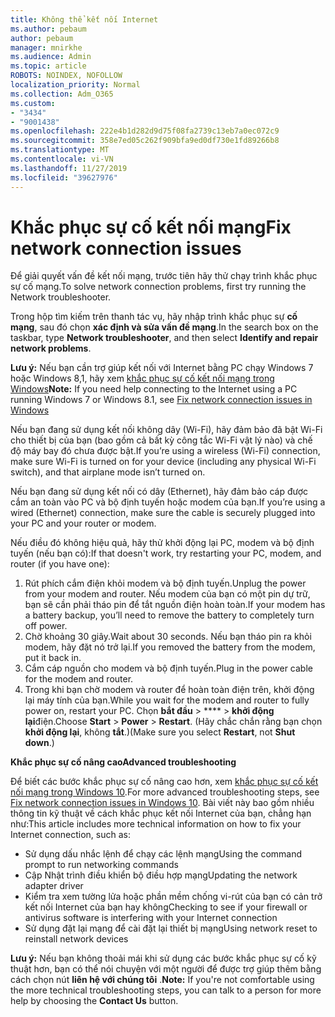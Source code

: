 ```yaml
---
title: Không thể kết nối Internet
ms.author: pebaum
author: pebaum
manager: mnirkhe
ms.audience: Admin
ms.topic: article
ROBOTS: NOINDEX, NOFOLLOW
localization_priority: Normal
ms.collection: Adm_O365
ms.custom:
- "3434"
- "9001438"
ms.openlocfilehash: 222e4b1d282d9d75f08fa2739c13eb7a0ec072c9
ms.sourcegitcommit: 358e7ed05c262f909bfa9ed0df730e1fd89266b8
ms.translationtype: MT
ms.contentlocale: vi-VN
ms.lasthandoff: 11/27/2019
ms.locfileid: "39627976"
---
```

# <a name="fix-network-connection-issues"></a><span data-ttu-id="70d06-102">Khắc phục sự cố kết nối mạng</span><span class="sxs-lookup"><span data-stu-id="70d06-102">Fix network connection issues</span></span>

<span data-ttu-id="70d06-103">Để giải quyết vấn đề kết nối mạng, trước tiên hãy thử chạy trình khắc phục sự cố mạng.</span><span class="sxs-lookup"><span data-stu-id="70d06-103">To solve network connection problems, first try running the Network troubleshooter.</span></span> 

<span data-ttu-id="70d06-104">Trong hộp tìm kiếm trên thanh tác vụ, hãy nhập trình khắc phục sự **cố mạng**, sau đó chọn **xác định và sửa vấn đề mạng**.</span><span class="sxs-lookup"><span data-stu-id="70d06-104">In the search box on the taskbar, type **Network troubleshooter**, and then select **Identify and repair network problems**.</span></span>

<span data-ttu-id="70d06-105">**Lưu ý:** Nếu bạn cần trợ giúp kết nối với Internet bằng PC chạy Windows 7 hoặc Windows 8,1, hãy xem [khắc phục sự cố kết nối mạng trong Windows](https://support.microsoft.com/help/15287)</span><span class="sxs-lookup"><span data-stu-id="70d06-105">**Note:** If you need help connecting to the Internet using a PC running Windows 7 or Windows 8.1, see [Fix network connection issues in Windows](https://support.microsoft.com/help/15287)</span></span> 

<span data-ttu-id="70d06-106">Nếu bạn đang sử dụng kết nối không dây (Wi-Fi), hãy đảm bảo đã bật Wi-Fi cho thiết bị của bạn (bao gồm cả bất kỳ công tắc Wi-Fi vật lý nào) và chế độ máy bay đó chưa được bật.</span><span class="sxs-lookup"><span data-stu-id="70d06-106">If you’re using a wireless (Wi-Fi) connection, make sure Wi-Fi is turned on for your device (including any physical Wi-Fi switch), and that airplane mode isn’t turned on.</span></span>

<span data-ttu-id="70d06-107">Nếu bạn đang sử dụng kết nối có dây (Ethernet), hãy đảm bảo cáp được cắm an toàn vào PC và bộ định tuyến hoặc modem của bạn.</span><span class="sxs-lookup"><span data-stu-id="70d06-107">If you’re using a wired (Ethernet) connection, make sure the cable is securely plugged into your PC and your router or modem.</span></span>

<span data-ttu-id="70d06-108">Nếu điều đó không hiệu quả, hãy thử khởi động lại PC, modem và bộ định tuyến (nếu bạn có):</span><span class="sxs-lookup"><span data-stu-id="70d06-108">If that doesn't work, try restarting your PC, modem, and router (if you have one):</span></span>

1. <span data-ttu-id="70d06-109">Rút phích cắm điện khỏi modem và bộ định tuyến.</span><span class="sxs-lookup"><span data-stu-id="70d06-109">Unplug the power from your modem and router.</span></span> <span data-ttu-id="70d06-110">Nếu modem của bạn có một pin dự trữ, bạn sẽ cần phải tháo pin để tắt nguồn điện hoàn toàn.</span><span class="sxs-lookup"><span data-stu-id="70d06-110">If your modem has a battery backup, you’ll need to remove the battery to completely turn off power.</span></span>
2. <span data-ttu-id="70d06-111">Chờ khoảng 30 giây.</span><span class="sxs-lookup"><span data-stu-id="70d06-111">Wait about 30 seconds.</span></span> <span data-ttu-id="70d06-112">Nếu bạn tháo pin ra khỏi modem, hãy đặt nó trở lại.</span><span class="sxs-lookup"><span data-stu-id="70d06-112">If you removed the battery from the modem, put it back in.</span></span>
3. <span data-ttu-id="70d06-113">Cắm cáp nguồn cho modem và bộ định tuyến.</span><span class="sxs-lookup"><span data-stu-id="70d06-113">Plug in the power cable for the modem and router.</span></span>
4. <span data-ttu-id="70d06-114">Trong khi bạn chờ modem và router để hoàn toàn điện trên, khởi động lại máy tính của bạn.</span><span class="sxs-lookup"><span data-stu-id="70d06-114">While you wait for the modem and router to fully power on, restart your PC.</span></span> <span data-ttu-id="70d06-115">Chọn **bắt đầu** > \*\*\*\* > **khởi động lại**điện.</span><span class="sxs-lookup"><span data-stu-id="70d06-115">Choose **Start** > **Power** > **Restart**.</span></span> <span data-ttu-id="70d06-116">(Hãy chắc chắn rằng bạn chọn **khởi động lại**, không **tắt**.)</span><span class="sxs-lookup"><span data-stu-id="70d06-116">(Make sure you select **Restart**, not **Shut down**.)</span></span>

<span data-ttu-id="70d06-117">**Khắc phục sự cố nâng cao**</span><span class="sxs-lookup"><span data-stu-id="70d06-117">**Advanced troubleshooting**</span></span>

<span data-ttu-id="70d06-118">Để biết các bước khắc phục sự cố nâng cao hơn, xem [khắc phục sự cố kết nối mạng trong Windows 10](https://support.microsoft.com/help/10741?ocid=SMC10741%2F).</span><span class="sxs-lookup"><span data-stu-id="70d06-118">For more advanced troubleshooting steps, see [Fix network connection issues in Windows 10](https://support.microsoft.com/help/10741?ocid=SMC10741%2F).</span></span> <span data-ttu-id="70d06-119">Bài viết này bao gồm nhiều thông tin kỹ thuật về cách khắc phục kết nối Internet của bạn, chẳng hạn như:</span><span class="sxs-lookup"><span data-stu-id="70d06-119">This article includes more technical information on how to fix your Internet connection, such as:</span></span>

- <span data-ttu-id="70d06-120">Sử dụng dấu nhắc lệnh để chạy các lệnh mạng</span><span class="sxs-lookup"><span data-stu-id="70d06-120">Using the command prompt to run networking commands</span></span>
- <span data-ttu-id="70d06-121">Cập Nhật trình điều khiển bộ điều hợp mạng</span><span class="sxs-lookup"><span data-stu-id="70d06-121">Updating the network adapter driver</span></span>
- <span data-ttu-id="70d06-122">Kiểm tra xem tường lửa hoặc phần mềm chống vi-rút của bạn có cản trở kết nối Internet của bạn hay không</span><span class="sxs-lookup"><span data-stu-id="70d06-122">Checking to see if your firewall or antivirus software is interfering with your Internet connection</span></span>
- <span data-ttu-id="70d06-123">Sử dụng đặt lại mạng để cài đặt lại thiết bị mạng</span><span class="sxs-lookup"><span data-stu-id="70d06-123">Using network reset to reinstall network devices</span></span>

<span data-ttu-id="70d06-124">**Lưu ý:** Nếu bạn không thoải mái khi sử dụng các bước khắc phục sự cố kỹ thuật hơn, bạn có thể nói chuyện với một người để được trợ giúp thêm bằng cách chọn nút **liên hệ với chúng tôi** .</span><span class="sxs-lookup"><span data-stu-id="70d06-124">**Note:** If you're not comfortable using the more technical troubleshooting steps, you can talk to a person for more help by choosing the **Contact Us** button.</span></span>